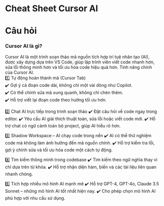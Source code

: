 # Cheat Sheet Cursor AI

# Câu hỏi

### Cursor AI là gì?
Cursor AI là một trình soạn thảo mã nguồn tích hợp trí tuệ nhân tạo (AI), được xây dựng dựa trên VS Code, giúp lập trình viên viết code nhanh hơn, sửa lỗi thông minh hơn và tối ưu hóa code hiệu quả hơn.
Tính năng chính của Cursor AI.  
1️⃣ Tự động hoàn thành mã (Cursor Tab)  
✔️ Gợi ý cả đoạn code dài, không chỉ một vài dòng như Copilot.  
✔️ Có thể chỉnh sửa mã xung quanh, không chỉ chèn thêm.  
✔️ Hỗ trợ viết lại đoạn code theo hướng tối ưu hơn.  

2️⃣ Chat AI trực tiếp trong trình soạn thảo
✔️ Đặt câu hỏi về code ngay trong editor.
✔️ Yêu cầu AI giải thích thuật toán, sửa lỗi hoặc viết code mới.
✔️ Hỗ trợ chat có ngữ cảnh toàn bộ project, giúp AI hiểu rõ hơn.

3️⃣ Shadow Workspace – AI chạy code trong nền
✔️ AI có thể thử nghiệm code mà không làm ảnh hưởng đến mã nguồn chính.
✔️ Hỗ trợ kiểm tra lỗi, gợi ý chỉnh sửa và tối ưu hóa code một cách tự động.

4️⃣ Tìm kiếm thông minh trong codebase
✔️ Tìm kiếm theo ngữ nghĩa thay vì chỉ dựa trên từ khóa.
✔️ Hỗ trợ nhận diện hàm, biến và các tài liệu liên quan nhanh chóng.

5️⃣ Tích hợp nhiều mô hình AI mạnh mẽ
✔️ Hỗ trợ GPT-4, GPT-4o, Claude 3.5 Sonnet – những mô hình AI tốt nhất hiện nay.
✔️ Cho phép chọn mô hình AI phù hợp với nhu cầu sử dụng.

